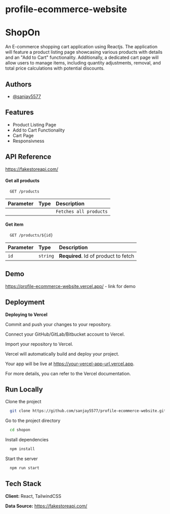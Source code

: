 # profile-ecommerce-website


# ShopOn

 An E-commerce shopping cart application using Reactjs. The application will feature a product listing page showcasing various products with details and an "Add to Cart" functionality. Additionally, a dedicated cart page will allow users to manage items, including quantity adjustments, removal, and total price calculations with potential discounts.



## Authors

- [@sanjay5577](https://github.com/sanjay5577/)


## Features

- Product Listing Page
- Add to Cart Functionality
- Cart Page
- Responsivness


## API Reference
https://fakestoreapi.com/

#### Get all products

```http
  GET /products
```

| Parameter | Type     | Description                |
| :-------- | :------- | :------------------------- |
|  |  | `Fetches all products` |

#### Get item

```http
  GET /products/${id}
```

| Parameter | Type     | Description                       |
| :-------- | :------- | :-------------------------------- |
| `id`      | `string` | **Required**. Id of product to fetch |




## Demo

https://profile-ecommerce-website.vercel.app/  - link for demo


## Deployment

**Deploying to Vercel**

Commit and push your changes to your repository.

Connect your GitHub/GitLab/Bitbucket account to Vercel.

Import your repository to Vercel.

Vercel will automatically build and deploy your project.

Your app will be live at https://your-vercel-app-url.vercel.app.

For more details, you can refer to the Vercel documentation.


## Run Locally

Clone the project

```bash
  git clone https://github.com/sanjay5577/profile-ecommerce-website.git
```

Go to the project directory

```bash
  cd shopon
```

Install dependencies

```bash
  npm install
```

Start the server

```bash
  npm run start
```


## Tech Stack

**Client:** React, TailwindCSS

**Data Source:** https://fakestoreapi.com/

